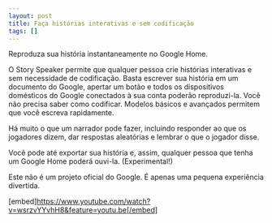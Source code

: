 ```yaml
---
layout: post
title: Faça histórias interativas e sem codificação
tags: []
---
```

Reproduza sua história instantaneamente no Google Home.

O Story Speaker permite que qualquer pessoa crie histórias interativas e sem necessidade de codificação. Basta escrever sua história em um documento do Google, apertar um botão e todos os dispositivos domésticos do Google conectados à sua conta poderão reproduzi-la. Você não precisa saber como codificar. Modelos básicos e avançados permitem que você escreva rapidamente.

Há muito o que um narrador pode fazer, incluindo responder ao que os jogadores dizem, dar respostas aleatórias e lembrar o que o jogador disse.

Você pode até exportar sua história e, assim, qualquer pessoa que tenha um Google Home poderá ouvi-la. (Experimental!)

Este não é um projeto oficial do Google. É apenas uma pequena experiência divertida.

[embed]https://www.youtube.com/watch?v=wsrzvYYvhH8&feature=youtu.be[/embed]
